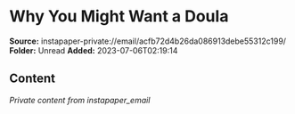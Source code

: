 # Why You Might Want a Doula

**Source:** instapaper-private://email/acfb72d4b26da086913debe55312c199/
**Folder:** Unread
**Added:** 2023-07-06T02:19:14




## Content
*Private content from instapaper_email*
